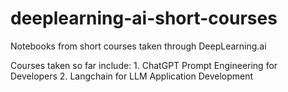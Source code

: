 # deeplearning-ai-short-courses
Notebooks from short courses taken through DeepLearning.ai

Courses taken so far include:
    1. ChatGPT Prompt Engineering for Developers
    2. Langchain for LLM Application Development